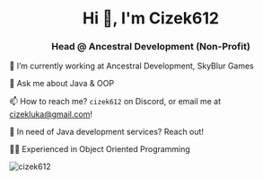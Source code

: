 <h1 align="center">Hi 👋, I'm Cizek612</h1>
<h3 align="center">Head @ Ancestral Development (Non-Profit) </h3>


🔭 I’m currently working at Ancestral Development, SkyBlur Games

💬 Ask me about Java & OOP

📫 How to reach me? ```cizek612``` on Discord, or email me at cizekluka@gmail.com!

🌌 In need of Java development services? Reach out!

🧑‍💻 Experienced in Object Oriented Programming 

<p align="left"> <img src="https://komarev.com/ghpvc/?username=sefovski&label=Profile%20views&color=0e75b6&style=flat" alt="cizek612" /> </p>
